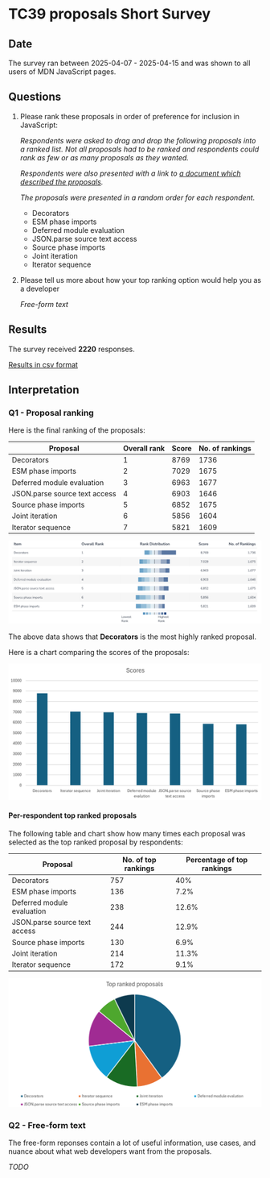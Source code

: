 # TC39 proposals Short Survey

## Date

The survey ran between 2025-04-07 - 2025-04-15 and was shown to all users of MDN JavaScript pages.

## Questions

1. Please rank these proposals in order of preference for inclusion in JavaScript:
   
   _Respondents were asked to drag and drop the following proposals into a ranked list. Not all proposals had to be ranked and respondents could rank as few or as many proposals as they wanted._

   _Respondents were also presented with a link to [a document which described the proposals](https://docs.google.com/document/d/1DMPXS4Po5Nd-l0mIEYj78H1S_R5FrB7CkHbluhqQPVo/edit)._
   
   _The proposals were presented in a random order for each respondent._

   * Decorators
   * ESM phase imports
   * Deferred module evaluation
   * JSON.parse source text access
   * Source phase imports
   * Joint iteration
   * Iterator sequence

2. Please tell us more about how your top ranking option would help you as a developer

   _Free-form text_

## Results

The survey received **2220** responses.

[Results in csv format](results.csv)

## Interpretation

### Q1 - Proposal ranking

Here is the final ranking of the proposals:

| Proposal | Overall rank | Score | No. of rankings |
| --- | --- | --- | --- |
| Decorators | 1 | 8769 | 1736 |
| ESM phase imports | 2 | 7029 | 1675 |
| Deferred module evaluation | 3 | 6963 | 1677 |
| JSON.parse source text access | 4 | 6903 | 1646 |
| Source phase imports | 5 | 6852 | 1675 |
| Joint iteration | 6 | 5856 | 1604 |
| Iterator sequence | 7 | 5821 | 1609 |

![Chart showing the final ranking of the proposals. The order is Decorators, Iterator sequence, Joint iteration, Deferred module evaluation, JSON.parse source text access, Source phase imports, ESM phase imports.](ranked-proposals.png)

The above data shows that **Decorators** is the most highly ranked proposal.

Here is a chart comparing the scores of the proposals:

![Bar chart showing the final scores of the proposals, as seen in the table above](scores.png)

#### Per-respondent top ranked proposals

The following table and chart show how many times each proposal was selected as the top ranked proposal by respondents:

| Proposal | No. of top rankings | Percentage of top rankings |
| --- | --- | --- |
| Decorators | 757 | 40% |
| ESM phase imports | 136 | 7.2% |
| Deferred module evaluation | 238 | 12.6% |
| JSON.parse source text access | 244 | 12.9% |
| Source phase imports | 130 | 6.9% |
| Joint iteration | 214 | 11.3% |
| Iterator sequence | 172 | 9.1% |

![The above table data as a pie chart, showing that Decorators was picked as the first proposal by 40% of the respondents.](top-ranked.png)

### Q2 - Free-form text

The free-form reponses contain a lot of useful information, use cases, and nuance about what web developers want from the proposals.

_TODO_